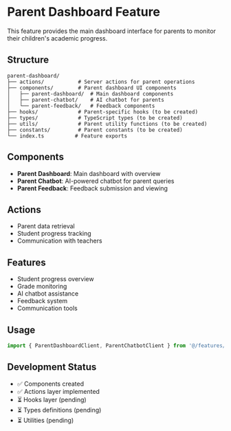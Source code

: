 # Parent Dashboard Feature

This feature provides the main dashboard interface for parents to monitor their children's academic progress.

## Structure

```
parent-dashboard/
├── actions/           # Server actions for parent operations
├── components/        # Parent dashboard UI components
│   ├── parent-dashboard/  # Main dashboard components
│   ├── parent-chatbot/    # AI chatbot for parents
│   └── parent-feedback/   # Feedback components
├── hooks/             # Parent-specific hooks (to be created)
├── types/             # TypeScript types (to be created)
├── utils/             # Parent utility functions (to be created)
├── constants/         # Parent constants (to be created)
└── index.ts          # Feature exports
```

## Components

- **Parent Dashboard**: Main dashboard with overview
- **Parent Chatbot**: AI-powered chatbot for parent queries
- **Parent Feedback**: Feedback submission and viewing

## Actions

- Parent data retrieval
- Student progress tracking
- Communication with teachers

## Features

- Student progress overview
- Grade monitoring
- AI chatbot assistance
- Feedback system
- Communication tools

## Usage

```typescript
import { ParentDashboardClient, ParentChatbotClient } from '@/features/parent-dashboard'
```

## Development Status

- ✅ Components created
- ✅ Actions layer implemented
- ⏳ Hooks layer (pending)
- ⏳ Types definitions (pending)
- ⏳ Utilities (pending)
